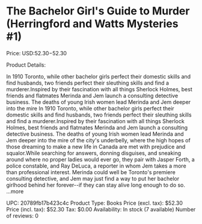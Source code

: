 # The Bachelor Girl's Guide to Murder (Herringford and Watts Mysteries #1)

Price: USD:$52.30-$52.30

Product Details:

In 1910 Toronto, while other bachelor girls perfect their domestic skills and find husbands, two friends perfect their sleuthing skills and find a murderer.Inspired by their fascination with all things Sherlock Holmes, best friends and flatmates Merinda and Jem launch a consulting detective business. The deaths of young Irish women lead Merinda and Jem deeper into the mire In 1910 Toronto, while other bachelor girls perfect their domestic skills and find husbands, two friends perfect their sleuthing skills and find a murderer.Inspired by their fascination with all things Sherlock Holmes, best friends and flatmates Merinda and Jem launch a consulting detective business. The deaths of young Irish women lead Merinda and Jem deeper into the mire of the city's underbelly, where the high hopes of those dreaming to make a new life in Canada are met with prejudice and squalor.While searching for answers, donning disguises, and sneaking around where no proper ladies would ever go, they pair with Jasper Forth, a police constable, and Ray DeLuca, a reporter in whom Jem takes a more than professional interest. Merinda could well be Toronto's premiere consulting detective, and Jem may just find a way to put her bachelor girlhood behind her forever--if they can stay alive long enough to do so. ...more

UPC: 20789fb17b423c4c
Product Type: Books
Price (excl. tax): $52.30
Price (incl. tax): $52.30
Tax: $0.00
Availability: In stock (7 available)
Number of reviews: 0